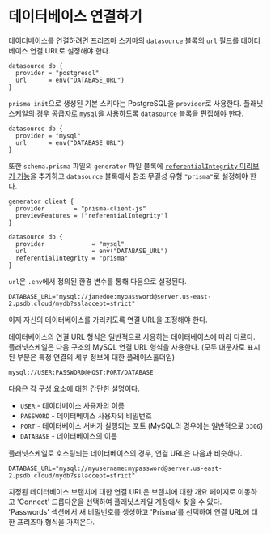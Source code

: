 # 데이터베이스 연결하기

데이터베이스를 연결하려면 프리즈마 스키마의 `datasource` 블록의 `url` 필드를 데이터베이스 연결 URL로 설정해야 한다.

```tsx
datasource db {
  provider = "postgresql"
  url      = env("DATABASE_URL")
}
```

`prisma init`으로 생성된 기본 스키마는 PostgreSQL을 `provider`로 사용한다. 플래닛스케일의 경우 공급자로 `mysql`을 사용하도록 `datasource` 블록을 편집해야 한다.

```tsx
datasource db {
  provider = "mysql"
  url      = env("DATABASE_URL")
}
```

또한 `schema.prisma` 파일의 `generator` 파일 블록에 [`referentialIntegrity` 미리보기 기능](https://www.prisma.io/docs/concepts/components/prisma-schema/relations/referential-integrity)을 추가하고 `datasource` 블록에서 참조 무결성 유형 `"prisma"`로 설정해야 한다.

```tsx
generator client {
  provider        = "prisma-client-js"
  previewFeatures = ["referentialIntegrity"]
}

datasource db {
  provider             = "mysql"
  url                  = env("DATABASE_URL")
  referentialIntegrity = "prisma"
}
```

`url`은 `.env`에서 정의된 환경 변수를 통해 다음으로 설정된다.

```tsx
DATABASE_URL="mysql://janedoe:mypassword@server.us-east-2.psdb.cloud/mydb?sslaccept=strict"
```

이제 자신의 데이터베이스를 가리키도록 연결 URL을 조정해야 한다.

데이터베이스의 연결 URL 형식은 일반적으로 사용하는 데이터베이스에 따라 다르다. 플래닛스케일은 다음 구조의 MySQL 연결 URL 형식을 사용한다. (모두 대문자로 표시된 부분은 특정 연결의 세부 정보에 대한 플레이스홀더임)

```
mysql://USER:PASSWORD@HOST:PORT/DATABASE
```

다음은 각 구성 요소에 대한 간단한 설명이다.

- `USER` - 데이터베이스 사용자의 이름
- `PASSWORD` - 데이터베이스 사용자의 비밀번호
- `PORT` - 데이터베이스 서버가 실행되는 포트 (MySQL의 경우에는 일반적으로 `3306`)
- `DATABASE` - 데이터베이스의 이름

플래닛스케일로 호스팅되는 데이터베이스의 경우, 연결 URL은 다음과 비슷하다.

```tsx
DATABASE_URL="mysql://myusername:mypassword@server.us-east-2.psdb.cloud/mydb?sslaccept=strict"
```

지정된 데이터베이스 브랜치에 대한 연결 URL은 브랜치에 대한 개요 페이지로 이동하고 'Connect' 드롭다운을 선택하여 플래닛스케일 계정에서 찾을 수 있다. 'Passwords' 섹션에서 새 비밀번호를 생성하고 'Prisma'를 선택하여 연결 URL에 대한 프리즈마 형식을 가져온다.